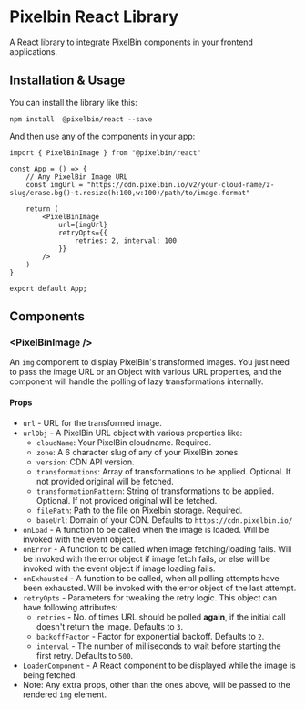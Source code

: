 # Pixelbin React Library

A React library to integrate PixelBin components in your frontend applications.

## Installation & Usage

You can install the library like this:
```
npm install  @pixelbin/react --save
```

And then use any of the components in your app:
```
import { PixelBinImage } from "@pixelbin/react"

const App = () => {
    // Any PixelBin Image URL
    const imgUrl = "https://cdn.pixelbin.io/v2/your-cloud-name/z-slug/erase.bg()~t.resize(h:100,w:100)/path/to/image.format"

    return (
        <PixelBinImage
            url={imgUrl}
            retryOpts={{
                retries: 2, interval: 100
            }}
        />
    )
}

export default App;
```

## Components

### &lt;PixelBinImage /&gt;
An `img` component to display PixelBin's transformed images. You just need to pass the image URL or an Object with various URL properties, and the component will handle the polling of lazy transformations internally.
#### Props
* `url` - URL for the transformed image.
* `urlObj` - A PixelBin URL object with various properties like:
    * `cloudName`: Your PixelBin cloudname. Required.
    * `zone`: A 6 character slug of any of your PixelBin zones.
    * `version`: CDN API version.
    * `transformations`: Array of transformations to be applied. Optional. If not provided original will be fetched.
    * `transformationPattern`: String of transformations to be applied. Optional. If not provided original will be fetched.
    * `filePath`: Path to the file on Pixelbin storage. Required.
    * `baseUrl`: Domain of your CDN. Defaults to `https://cdn.pixelbin.io/`
* `onLoad` - A function to be called when the image is loaded. Will be invoked with the event object.
* `onError` - A function to be called when image fetching/loading fails. Will be invoked with the error object if image fetch fails, or else will be invoked with the event object if image loading fails.
* `onExhausted` - A function to be called, when all polling attempts have been exhausted. Will be invoked with the error object of the last attempt.
* `retryOpts` - Parameters for tweaking the retry logic. This object can have following attributes:
    * `retries` - No. of times URL should be polled <b>again</b>, if the initial call doesn't return the image. Defaults to `3`.
    * `backoffFactor` - Factor for exponential backoff. Defaults to `2`.
    * `interval` - The number of milliseconds to wait before starting the first retry. Defaults to `500`.
* `LoaderComponent` - A React component to be displayed while the image is being fetched.
* Note: Any extra props, other than the ones above, will be passed to the rendered `img` element.

